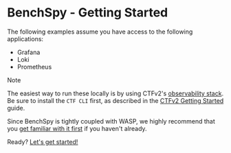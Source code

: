 # BenchSpy - Getting Started

The following examples assume you have access to the following applications:
- Grafana
- Loki
- Prometheus

> [!NOTE]
> The easiest way to run these locally is by using CTFv2's [observability stack](../../../framework/observability/observability_stack.md).
> Be sure to install the `CTF CLI` first, as described in the [CTFv2 Getting Started](../../../framework/getting_started.md) guide.

Since BenchSpy is tightly coupled with WASP, we highly recommend that you [get familiar with it first](../overview.md) if you haven't already.

Ready? [Let's get started!](./first_test.md)